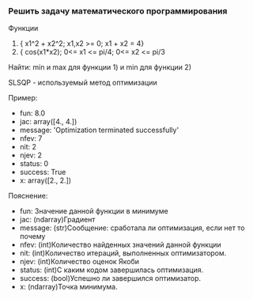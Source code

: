 ### Решить задачу математического программирования


Функции 
1) { x1^2 + x2^2; x1,x2 >= 0; x1 + x2 = 4} 
2) { cos(x1*x2); 0<= x1 <= pi/4; 0<= x2 <= pi/3  

Найти: min и max для функции 1) и min для функции 2)

  SLSQP - используемый метод оптимизации


Пример:
- fun: 8.0
- jac: array([4., 4.])
- message: 'Optimization terminated successfully'
- nfev: 7
- nit: 2
- njev: 2
- status: 0
- success: True
- x: array([2., 2.])

Пояснение:
- fun: Значение данной функции в минимуме
- jac: (ndarray)Градиент 
- message: (str)Сообщение: сработала ли оптимизация, если нет то почему
- nfev: (int)Количество найденных значений данной функции
- nit: (int)Количество итераций, выполненных оптимизатором.
- njev: (int)Количество оценок Якоби
- status: (int)С каким кодом завершилась оптимизация.
- success: (bool)Успешно ли завершился оптимизатор.
- x: (ndarray)Точка минимума.
